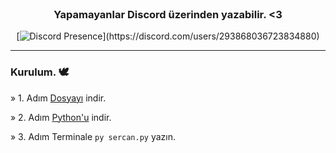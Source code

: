 <br/>
<div align="center">

### Yapamayanlar Discord üzerinden yazabilir. <3
[![Discord Presence](https://lanyard-profile-readme.vercel.app/api/293868036723834880?theme=light&bg=809ecf&animated=false&hideDiscrim=true&borderRadius=30px&idleMessage=Probably%20doing%20something%20else...)](https://discord.com/users/293868036723834880)

</div>

--------------------------------------

### Kurulum. 🕊️
» 1. Adım <a href="https://github.com/sercwn/flower-art/archive/refs/heads/main.zip">Dosyayı</a> indir.
  
» 2. Adım <a href="https://www.python.org/downloads/">Python'u</a> indir.
  
» 3. Adım Terminale ```py sercan.py``` yazın. 



